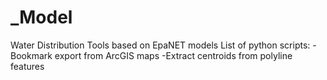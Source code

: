 # _Model
Water Distribution Tools based on EpaNET models
List of python scripts:
-Bookmark export from ArcGIS maps
-Extract centroids from polyline features
